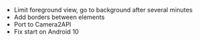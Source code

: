* Limit foreground view, go to background after several minutes
* Add borders between elements
* Port to Camera2API
* Fix start on Android 10
